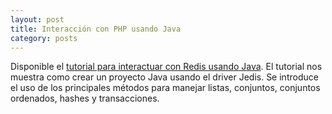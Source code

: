 ```yaml
---
layout: post
title: Interacción con PHP usando Java
category: posts
---
```


Disponible el [tutorial para interactuar con Redis usando Java](http://ualmtorres.github.io/howtos/RedisJava/). El tutorial nos muestra como crear un proyecto Java usando el driver Jedis. Se introduce el uso de los principales métodos para manejar listas, conjuntos, conjuntos ordenados, hashes y transacciones.
